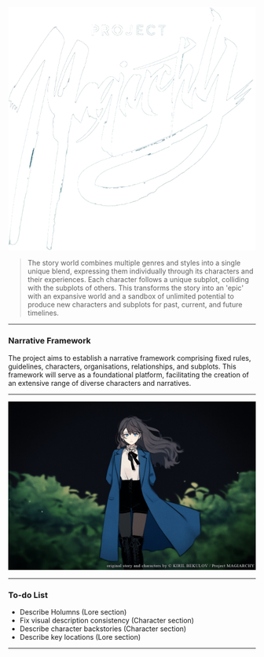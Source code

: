 
![The Duchy map](img/project-logo_small.png)


> The story world combines multiple genres and styles into a single unique blend, expressing them individually through its characters and their experiences. Each character follows a unique subplot, colliding with the subplots of others. This transforms the story into an 'epic' with an expansive world and a sandbox of unlimited potential to produce new characters and subplots for past, current, and future timelines.

---

### Narrative Framework
The project aims to establish a narrative framework comprising fixed rules, guidelines, characters, organisations, relationships, and subplots. This framework will serve as a foundational platform, facilitating the creation of an extensive range of diverse characters and narratives.

---

![Lynleit concept 2](img/gallery/char-lynleit-2.png)

---

### To-do List
- Describe Holumns (Lore section)
- Fix visual description consistency (Character section)
- Describe character backstories (Character section)
- Describe key locations (Lore section)

---




